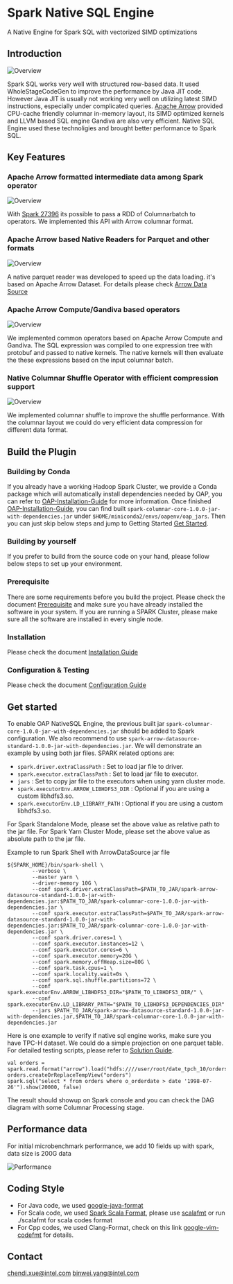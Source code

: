 # Spark Native SQL Engine

A Native Engine for Spark SQL with vectorized SIMD optimizations

## Introduction

![Overview](/oap-native-sql/resource/nativesql_arch.png)

Spark SQL works very well with structured row-based data. It used WholeStageCodeGen to improve the performance by Java JIT code. However Java JIT is usually not working very well on utilizing latest SIMD instructions, especially under complicated queries. [Apache Arrow](https://arrow.apache.org/) provided CPU-cache friendly columnar in-memory layout, its SIMD optimized kernels and LLVM based SQL engine Gandiva are also very efficient. Native SQL Engine used these technoligies and brought better performance to Spark SQL.

## Key Features

### Apache Arrow formatted intermediate data among Spark operator

![Overview](/oap-native-sql/resource/columnar.png)

With [Spark 27396](https://issues.apache.org/jira/browse/SPARK-27396) its possible to pass a RDD of Columnarbatch to operators. We implemented this API with Arrow columnar format.

### Apache Arrow based Native Readers for Parquet and other formats

![Overview](/oap-native-sql/resource/dataset.png)

A native parquet reader was developed to speed up the data loading. it's based on Apache Arrow Dataset. For details please check [Arrow Data Source](../oap-data-source/README.md)

### Apache Arrow Compute/Gandiva based operators

![Overview](/oap-native-sql/resource/kernel.png)

We implemented common operators based on Apache Arrow Compute and Gandiva. The SQL expression was compiled to one expression tree with protobuf and passed to native kernels. The native kernels will then evaluate the these expressions based on the input columnar batch.

### Native Columnar Shuffle Operator with efficient compression support

![Overview](/oap-native-sql/resource/shuffle.png)

We implemented columnar shuffle to improve the shuffle performance. With the columnar layout we could do very efficient data compression for different data format.

## Build the Plugin

### Building by Conda

If you already have a working Hadoop Spark Cluster, we provide a Conda package which will automatically install dependencies needed by OAP, you can refer to [OAP-Installation-Guide](../docs/OAP-Installation-Guide.md) for more information. Once finished [OAP-Installation-Guide](../docs/OAP-Installation-Guide.md), you can find built `spark-columnar-core-1.0.0-jar-with-dependencies.jar` under `$HOME/miniconda2/envs/oapenv/oap_jars`.
Then you can just skip below steps and jump to Getting Started [Get Started](#Get-started).

### Building by yourself

If you prefer to build from the source code on your hand, please follow below steps to set up your environment.

### Prerequisite
There are some requirements before you build the project.
Please check the document [Prerequisite](/oap-native-sql/resource/Prerequisite.md) and make sure you have already installed the software in your system.
If you are running a SPARK Cluster, please make sure all the software are installed in every single node.

### Installation
Please check the document [Installation Guide](/oap-native-sql/resource/Installation.md) 

### Configuration & Testing 
Please check the document [Configuration Guide](/oap-native-sql/resource/Configuration.md)

## Get started
To enable OAP NativeSQL Engine, the previous built jar `spark-columnar-core-1.0.0-jar-with-dependencies.jar` should be added to Spark configuration. We also recommend to use `spark-arrow-datasource-standard-1.0.0-jar-with-dependencies.jar`. We will demonstrate an example by using both jar files.
SPARK related options are:

* `spark.driver.extraClassPath` : Set to load jar file to driver.
* `spark.executor.extraClassPath` : Set to load jar file to executor.
* `jars` : Set to copy jar file to the executors when using yarn cluster mode.
* `spark.executorEnv.ARROW_LIBHDFS3_DIR` : Optional if you are using a custom libhdfs3.so.
* `spark.executorEnv.LD_LIBRARY_PATH` : Optional if you are using a custom libhdfs3.so.

For Spark Standalone Mode, please set the above value as relative path to the jar file.
For Spark Yarn Cluster Mode, please set the above value as absolute path to the jar file.

Example to run Spark Shell with ArrowDataSource jar file
```
${SPARK_HOME}/bin/spark-shell \
        --verbose \
        --master yarn \
        --driver-memory 10G \
        --conf spark.driver.extraClassPath=$PATH_TO_JAR/spark-arrow-datasource-standard-1.0.0-jar-with-dependencies.jar:$PATH_TO_JAR/spark-columnar-core-1.0.0-jar-with-dependencies.jar \
        --conf spark.executor.extraClassPath=$PATH_TO_JAR/spark-arrow-datasource-standard-1.0.0-jar-with-dependencies.jar:$PATH_TO_JAR/spark-columnar-core-1.0.0-jar-with-dependencies.jar \
        --conf spark.driver.cores=1 \
        --conf spark.executor.instances=12 \
        --conf spark.executor.cores=6 \
        --conf spark.executor.memory=20G \
        --conf spark.memory.offHeap.size=80G \
        --conf spark.task.cpus=1 \
        --conf spark.locality.wait=0s \
        --conf spark.sql.shuffle.partitions=72 \
        --conf spark.executorEnv.ARROW_LIBHDFS3_DIR="$PATH_TO_LIBHDFS3_DIR/" \
        --conf spark.executorEnv.LD_LIBRARY_PATH="$PATH_TO_LIBHDFS3_DEPENDENCIES_DIR"
        --jars $PATH_TO_JAR/spark-arrow-datasource-standard-1.0.0-jar-with-dependencies.jar,$PATH_TO_JAR/spark-columnar-core-1.0.0-jar-with-dependencies.jar
```

Here is one example to verify if native sql engine works, make sure you have TPC-H dataset.  We could do a simple projection on one parquet table. For detailed testing scripts, please refer to [Solution Guide](https://github.com/Intel-bigdata/Solution_navigator/tree/master/nativesql).
```
val orders = spark.read.format("arrow").load("hdfs:////user/root/date_tpch_10/orders")
orders.createOrReplaceTempView("orders")
spark.sql("select * from orders where o_orderdate > date '1998-07-26'").show(20000, false)
```

The result should showup on Spark console and you can check the DAG diagram with some Columnar Processing stage.


## Performance data

For initial microbenchmark performance, we add 10 fields up with spark, data size is 200G data

![Performance](/oap-native-sql/resource/performance.png)

## Coding Style

* For Java code, we used [google-java-format](https://github.com/google/google-java-format)
* For Scala code, we used [Spark Scala Format](https://github.com/apache/spark/blob/master/dev/.scalafmt.conf), please use [scalafmt](https://github.com/scalameta/scalafmt) or run ./scalafmt for scala codes format
* For Cpp codes, we used Clang-Format, check on this link [google-vim-codefmt](https://github.com/google/vim-codefmt) for details.

## Contact

chendi.xue@intel.com
binwei.yang@intel.com
